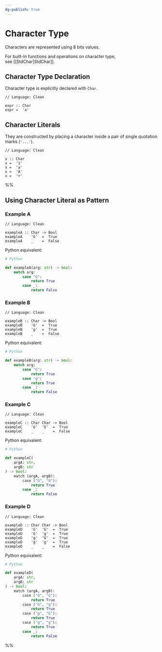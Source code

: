 ```yaml
---
dg-publish: true
---
```


# Character Type

Characters are represented using 8 bits values.

For built-In functions and operations on character type, see [[StdChar|StdChar]].

## Character Type Declaration

Character type is explicitly declared with `Char`.

```Clean
// Language: Clean

expr :: Char
expr =  'a'
```

## Character Literals

They are constructed by placing a character inside a pair of single quotation marks (`'...'`).

```Clean
// Language: Clean

x :: Char
x =  '1'
x =  'a'
x =  'A'
x =  '+'
```

%%
## Using Character Literal as Pattern

### Example A

```Clean
// Language: Clean

exampleA :: Char -> Bool
exampleA    'G'  =  True
exampleA    _    =  False
```

Python equivalent:

```Python
# Python

def exampleA(arg: str) -> bool:
	match arg:
		case "G":
			return True
		case _:
			return False
```

### Example B

```Clean
// Language: Clean

exampleB :: Char -> Bool
exampleB    'G'  =  True
exampleB    'g'  =  True
exampleB    _    =  False
```

Python equivalent:

```Python
# Python

def exampleB(arg: str) -> bool:
	match arg:
		case "G":
			return True
		case "g":
			return True
		case _:
			return False
```

### Example C

```Clean
// Language: Clean

exampleC :: Char Char -> Bool
exampleC    'G'  'G'  =  True
exampleC    _    _    =  False
```

Python equivalent:

```Python
# Python

def exampleC(
	argA: str, 
	argB: str
) -> bool:
	match (argA, argB):
		case ("G", "G"):
			return True
		case _:
			return False
```

### Example D

```Clean
// Language: Clean

exampleD :: Char Char -> Bool
exampleD    'G'  'G'  =  True
exampleD    'G'  'g'  =  True
exampleD    'g'  'G'  =  True
exampleD    'g'  'g'  =  True
exampleD    _    _    =  False
```

Python equivalent:

```Python
# Python

def exampleD(
	argA: str, 
	argB: str
) -> bool:
	match (argA, argB):
		case ("G", "G"):
			return True
		case ("G", "g"):
			return True
		case ("g", "G"):
			return True
		case ("g", "g"):
			return True
		case _:
			return False
```
%%